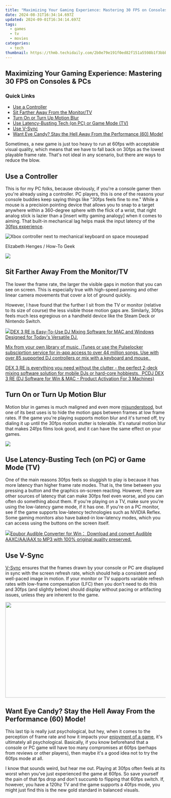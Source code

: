 ```yaml
---
title: "Maximizing Your Gaming Experience: Mastering 30 FPS on Consoles & PCs"
date: 2024-08-31T16:34:14.697Z
updated: 2024-09-01T16:34:14.697Z
tags:
  - games
  - tv
  - movies
categories:
  - tech
thumbnail: https://thmb.techidaily.com/2b0e79e191f0ed82f151a5598b1f3bbb7dbdcce948e1ec31321e7ff03bc36bee.jpg
---
```


## Maximizing Your Gaming Experience: Mastering 30 FPS on Consoles & PCs

### Quick Links

* [Use a Controller](https://facebook-video-share.techidaily.com/new-2024-approved-7-creative-video-concepts-to-boost-your-fitness-channel/)
* [Sit Farther Away From the Monitor/TV](https://facebook-clips.techidaily.com/updated-how-to-add-music-to-facebook-videos-for-2024/)
* [Turn On or Turn Up Motion Blur](https://sim-unlock.techidaily.com/how-to-unlock-sim-cards-of-asus-rog-phone-8-pro-without-puk-codes-by-drfone-android/)
* [Use Latency-Busting Tech (on PC) or Game Mode (TV)](https://www.howtogeek.com/how-to-make-the-best-of-30fps-on-console-and-pc/#use-latency-busting-tech-on-pc-or-game-mode-tv)
* [Use V-Sync](https://vp-tips.techidaily.com/updated-in-2024-unlocking-secure-periscope-streaming-techniques-and-strategies/)
* [Want Eye Candy? Stay the Hell Away From the Performance (60) Mode!](https://www.howtogeek.com/how-to-make-the-best-of-30fps-on-console-and-pc/#want-eye-candy-stay-the-hell-away-from-the-performance-60-mode)

 Sometimes, a new game is just too heavy to run at 60fps with acceptable visual quality, which means that we have to fall back on 30fps as the lowest playable frame rate. That's not ideal in any scenario, but there are ways to reduce the blow.

##  Use a Controller

 This is for my PC folks, because obviously, if you're a console gamer then you're already using a controller. PC players, this is one of the reasons your console buddies keep saying things like "30fps feels fine to me." While a mouse is a precision pointing device that allows you to snap to a target anywhere within a 360-degree sphere with the flick of a wrist, that right analog stick is lazier than a \[insert witty gaming analogy\] when it comes to aiming. That built-in mechanical lag helps mask the input latency of the [30fps experience](https://android-unlock.techidaily.com/in-2024-unlock-samsung-galaxy-a14-4g-phone-password-without-factory-reset-full-guide-here-by-drfone-android/).

![Xbox controller next to mechanical keyboard on space mousepad](https://static1.howtogeekimages.com/wordpress/wp-content/uploads/2023/07/52793323830_738768cc77_o.jpg) 

Elizabeth Henges / How-To Geek

<!-- affiliate ads begin -->
<a href="https://secure.2checkout.com/order/checkout.php?PRODS=4615471&QTY=1&AFFILIATE=108875&CART=1"><img src="https://images.wondershare.com/affiliate-image/affiliate_banners_en/max_782x90.png" border="0"></a>
<!-- affiliate ads end -->
##  Sit Farther Away From the Monitor/TV

 The lower the frame rate, the larger the visible gaps in motion that you can see on screen. This is especially true with high-speed panning and other linear camera movements that cover a lot of ground quickly.

 However, I have found that the further I sit from the TV or monitor (relative to its size of course) the less visible those motion gaps are. Similarly, 30fps feels much less egregious on a handheld device like the Steam Deck or Nintendo Switch. 

<!-- affiliate ads begin -->
<a href="https://shop.pcdj.com/order/checkout.php?PRODS=4698827&QTY=1&AFFILIATE=108875&CART=1"> <img src="https://secure.avangate.com/images/merchant/47f4b6321e9fd8e8f7326a6adc1a7c1e/products/dex3REpage-newmainscreenshot.png" border="0">DEX 3 RE is Easy-To-Use DJ Mixing Software for MAC and Windows Designed for Today's Versatile DJ. 

 Mix from your own library of music, iTunes or use the Pulselocker subsciprtion service for in-app access to over 44 million songs. Use with over 85 supported DJ controllers or mix with a keyboard and mouse.  

 DEX 3 RE is everything you need without the clutter - the perfect 2-deck mixing software solution for mobile DJs or hard-core hobbiests.  
 PCDJ DEX 3 RE (DJ Software for Win & MAC - Product Activation For 3 Machines)</a>
<!-- affiliate ads end -->
##  Turn On or Turn Up Motion Blur

 Motion blur in games is much maligned and even more [misunderstood](https://extra-support.techidaily.com/updated-journey-through-the-land-of-costless-image-mastery/), but one of its best uses is to hide the motion gaps between frames at low frame rates. If the game you're playing supports motion blur and it's turned off, try dialing it up until the 30fps motion stutter is tolerable. It's natural motion blur that makes 24fps films look good, and it can have the same effect on your games.

<!-- affiliate ads begin -->
<a href="https://shop.copernic.com/order/checkout.php?PRODS=41033101&QTY=1&AFFILIATE=108875&CART=1"><img src="https://secure.2checkout.com/images/merchant/8d30aa96e72440759f74bd2306c1fa3d/Copernic-2023-Affiliate-728x90-Elite.png" border="0"></a>
<!-- affiliate ads end -->
##  Use Latency-Busting Tech (on PC) or Game Mode (TV)

 One of the main reasons 30fps feels so sluggish to play is because it has more latency than higher frame rate modes. That is, the time between you pressing a button and the graphics on-screen reacting. However, there are other sources of latency that can make 30fps feel even worse, and you can often do something about them. If you're playing on a TV, make sure you're using the low-latency game mode, if it has one. If you're on a PC monitor, see if the game supports low-latency technologies such as NVIDIA Reflex. Some gaming monitors also have baked-in low-latency modes, which you can access using the buttons on the screen itself.

<!-- affiliate ads begin -->
<a href="https://secure.2checkout.com/order/checkout.php?PRODS=4708689&QTY=1&AFFILIATE=108875&CART=1"><img src="https://www.epubor.com/images/uppic/audible-converter-interface.png" border="0">Epubor Audible Converter for Win： Download and convert Audible AAXC/AA/AAX to MP3 with 100% original quality preserved.</a>
<!-- affiliate ads end -->
##  Use V-Sync

[V-Sync](https://facebook-video-content.techidaily.com/how-to-enhance-facebook-stream-volume-completely-for-2024/) ensures that the frames drawn by your console or PC are displayed in sync with the screen refresh rate, which should help a consistent and well-paced image in motion. If your monitor or TV supports variable refresh rates with low-frame compensation (LFC) then you don't need to do this and 30fps (and slightly below) should display without pacing or artifacting issues, unless they are inherent to the game.

<!-- affiliate ads begin -->
<a href="https://25home.pxf.io/c/5597632/2090698/16836" target="_top" id="2090698"><img src="//a.impactradius-go.com/display-ad/16836-2090698" border="0" alt="" width="720" height="300"/></a>
<!-- affiliate ads end -->
##  Want Eye Candy? Stay the Hell Away From the Performance (60) Mode!

 This last tip is really just psychological, but hey, when it comes to the perception of frame rate and how it impacts your [enjoyment of a game](https://bypass-frp.techidaily.com/how-to-bypass-google-frp-lock-on-infinix-smart-7-hd-devices-by-drfone-android/), it's ultimately all psychological. Basically, if you know beforehand that a console or PC game will have too many compromises at 60fps (perhaps from reviews or other players), then maybe it's a good idea not to try the 60fps mode at all.

 I know that sounds weird, but hear me out. Playing at 30fps often feels at its worst when you've just experienced the game at 60fps. So save yourself the pain of that fps drop and don't succumb to flipping that 60fps switch. If, however, you have a 120hz TV and the game supports a 40fps mode, you might just find this is the new gold standard in balanced visuals.

<ins class="adsbygoogle"
     style="display:block"
     data-ad-format="autorelaxed"
     data-ad-client="ca-pub-7571918770474297"
     data-ad-slot="1223367746"></ins>



<ins class="adsbygoogle"
     style="display:block"
     data-ad-client="ca-pub-7571918770474297"
     data-ad-slot="8358498916"
     data-ad-format="auto"
     data-full-width-responsive="true"></ins>


